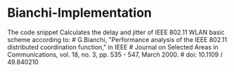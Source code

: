 # Bianchi-Implementation
The code snippet Calculates the delay and jitter of IEEE 802.11 WLAN basic scheme according to:     # G.Bianchi, "Performance analysis of the IEEE 802.11 distributed coordination function," in IEEE     # Journal on Selected Areas in Communications, vol. 18, no. 3, pp. 535 - 547, March 2000.     # doi: 10.1109 / 49.840210
